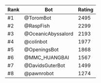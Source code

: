Rank|Bot|Rating
---|---|---
#1|@ToromBot|2495
#2|@RaspFish|2299
#3|@OceanicAbyssalord|2193
#4|@colinbot|1977
#5|@OpeningsBot|1868
#6|@MMC_HUANGBAI|1567
#7|@DavidsGuterBot|1499
#8|@pawnrobot|1274
